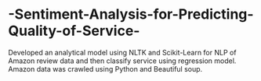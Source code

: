 # -Sentiment-Analysis-for-Predicting-Quality-of-Service-
Developed an analytical model using NLTK and Scikit-Learn for NLP of Amazon review data and then classify service using regression model. Amazon data was crawled using Python and Beautiful soup.
